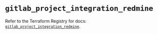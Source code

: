 # `gitlab_project_integration_redmine`

Refer to the Terraform Registry for docs: [`gitlab_project_integration_redmine`](https://registry.terraform.io/providers/gitlabhq/gitlab/18.1.1/docs/resources/project_integration_redmine).
